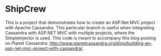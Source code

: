 # ShipCrew
This is a project that demonstrates how to create an ASP.Net MVC project with Apache Cassandra.  This particular branch is useful when integrating Cassandra with ASP.NET MVC with multiple projects, where the SimpleInjector is used.  This code is meant to accompany this blog posting on Planet Cassandra: http://www.planetcassandra.org/blog/building-an-asp-net-mvc-project-with-cassandra/.
